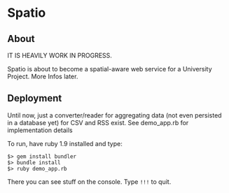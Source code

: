 Spatio
======

About
-----
IT IS HEAVILY WORK IN PROGRESS.

Spatio is about to become a spatial-aware web service for a University Project. More Infos later.

Deployment
----------

Until now, just a converter/reader for aggregating data (not even persisted in a database yet) for CSV and RSS exist. See demo_app.rb for implementation details


To run, have ruby 1.9 installed and type:
```
$> gem install bundler
$> bundle install
$> ruby demo_app.rb
```

There you can see stuff on the console. Type ```!!!``` to quit.
